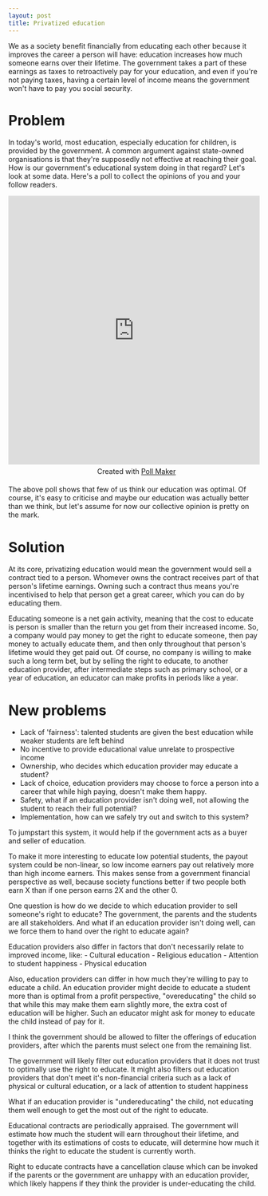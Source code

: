 ```yaml
---
layout: post
title: Privatized education
---
```


We as a society benefit financially from educating each other because it improves the career a person will have: education increases how much someone earns over their lifetime. The government takes a part of these earnings as taxes to retroactively pay for your education, and even if you're not paying taxes, having a certain level of income means the government won't have to pay you social security.

# Problem
In today's world, most education, especially education for children, is provided by the government. A common argument against state-owned organisations is that they're supposedly not effective at reaching their goal. How is our government's educational system doing in that regard? Let's look at some data. Here's a poll to collect the opinions of you and your follow readers.

<iframe class="qp_iframe" src="https://www.poll-maker.com/frame3521929xF9DC897B-106" seamless="seamless" frameborder="no" style="border:0; background:transparent; width:100%; height:539px;"></iframe><div id='qp_foot3521929' style='width:100%; padding:5px; text-align:center;'>Created with <a href='https://www.poll-maker.com/'>Poll Maker</a></div><STYLE>@media (max-width:320px) {.qp_iframe{min-height:683px}}@media (max-width:375px) {.qp_iframe{min-height:611px}}@media (max-width:414px) {.qp_iframe{min-height:611px}}</STYLE>

The above poll shows that few of us think our education was optimal. Of course, it's easy to criticise and maybe our education was actually better than we think, but let's assume for now our collective opinion is pretty on the mark.

# Solution
At its core, privatizing education would mean the government would sell a contract tied to a person. Whomever owns the contract receives part of that person's lifetime earnings. Owning such a contract thus means you're incentivised to help that person get a great career, which you can do by educating them.

Educating someone is a net gain activity, meaning that the cost to educate is person is smaller than the return you get from their increased income. So, a company would pay money to get the right to educate someone, then pay money to actually educate them, and then only throughout that person's lifetime would they get paid out. Of course, no company is willing to make such a long term bet, but by selling the right to educate, to another education provider, after intermediate steps such as primary school, or a year of education, an educator can make profits in periods like a year.

# New problems

- Lack of 'fairness': talented students are given the best education while weaker students are left behind
- No incentive to provide educational value unrelate to prospective income
- Ownership, who decides which education provider may educate a student?
- Lack of choice, education providers may choose to force a person into a career that while high paying, doesn't make them happy.
- Safety, what if an education provider isn't doing well, not allowing the student to reach their full potential?
- Implementation, how can we safely try out and switch to this system?

To jumpstart this system, it would help if the government acts as a buyer and seller of education.

To make it more interesting to educate low potential students, the payout system could be non-linear, so low income earners pay out relatively more than high income earners. This makes sense from a government financial perspective as well, because society functions better if two people both earn X than if one person earns 2X and the other 0.

One question is how do we decide to which education provider to sell someone's right to educate? The government, the parents and the students are all stakeholders. And what if an education provider isn't doing well, can we force them to hand over the right to educate again?

Education providers also differ in factors that don't necessarily relate to improved income, like:
	- Cultural education
	- Religious education
	- Attention to student happiness
	- Physical education

Also, education providers can differ in how much they're willing to pay to educate a child. An education provider might decide to educate a student more than is optimal from a profit perspective, "overeducating" the child so that while this may make them earn slightly more, the extra cost of education will be higher. Such an educator might ask for money to educate the child instead of pay for it.

I think the government should be allowed to filter the offerings of education providers, after which the parents must select one from the remaining list.

The government will likely filter out education providers that it does not trust to optimally use the right to educate. It might also filters out education providers that don't meet it's non-financial criteria such as a lack of physical or cultural education, or a lack of attention to student happiness

What if an education provider is "undereducating" the child, not educating them well enough to get the most out of the right to educate.

Educational contracts are periodically appraised. The government will estimate how much the student will earn throughout their lifetime, and together with its estimations of costs to educate, will determine how much it thinks the right to educate the student is currently worth.

Right to educate contracts have a cancellation clause which can be invoked if the parents or the government are unhappy with an education provider, which likely happens if they think the provider is under-educating the child.
